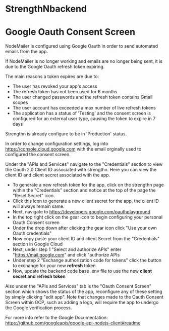 # StrengthNbackend

# Google Oauth Consent Screen

NodeMailer is configured using Google Oauth in order to send automated emails from the app.

If NodeMailer is no longer working and emails are no longer being sent, it is due to the Google Oauth refresh token expiring. 

The main reasons a token expires are due to:
* The user has revoked your app's access
* The refresh token has not been used for 6 months
* The user changed passwords and the refresh token contains Gmail scopes
* The user account has exceeded a max number of live refresh tokens
* The application has a status of 'Testing' and the consent screen is configured for an external user type, causing the token to expire in 7 days

Strengthn is already configure to be in 'Production' status. 
 
In order to change configuration settings, log into https://console.cloud.google.com with the email orginally used to configured the consent screen.

Under the "APIs and Services" navigate to the "Credentials" section to view the Oauth 2.0 Client ID associated with strengthn. Here you can view the client ID and client secret associated with the app.
* To generate a new refresh token for the app, click on the strengthn page within the "Credentials" section and notice at the top of the page the "Reset Secret" icon.
* Click this icon to generate a new client secret for the app, the client ID will always remain same. 
* Next, navigate to https://developers.google.com/oauthplayground
* In the top right click on the gear icon to begin configuring your personal Oauth Consent screen 
* Under the drop down after clicking the gear icon click "Use your own Oauth credentials" 
* Now copy paste your client ID and client Secret from the "Credentials" section in Google Cloud
* Next, under step 1 "Select and authorize APIs" enter "https://mail.google.com" and click "authorize APIs
* Under step 2 "Exchange authorization code for tokens" click the button to exchange for your new **refresh** token
* Now, update the backend code base .env file to use the new **client secret and refresh token** 

Also under the "APIs and Services" tab is the "Oauth Consent Screen" section which shows the status of the app, reconfigure any of these setting by simply clicking "edit app".
Note that changes made to the Oauth Consent Screen within GCP, such as adding a logo, will require the app to undergo the Google verification process. 

For more info refer to the Google Documentation: https://github.com/googleapis/google-api-nodejs-client#readme

